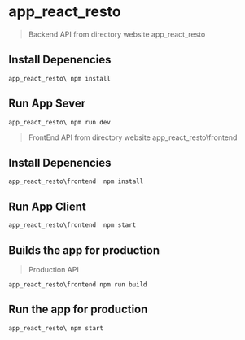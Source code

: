 # app_react_resto 

> Backend API from directory website app_react_resto

## Install Depenencies

`app_react_resto\ npm install`

## Run App Sever

`app_react_resto\ npm run dev`


> FrontEnd API from directory website app_react_resto\frontend

## Install Depenencies

`app_react_resto\frontend  npm install`

## Run App Client

`app_react_resto\frontend  npm start`

## Builds the app for production 

> Production API 

`app_react_resto\frontend npm run build`

## Run the app for production 

`app_react_resto\ npm start`








